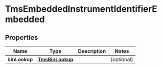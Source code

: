 
# TmsEmbeddedInstrumentIdentifierEmbedded

## Properties
Name | Type | Description | Notes
------------ | ------------- | ------------- | -------------
**binLookup** | [**TmsBinLookup**](TmsBinLookup.md) |  |  [optional]



